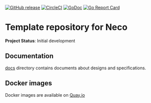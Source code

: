 [![GitHub release](https://img.shields.io/github/release/cybozu-go/neco-template.svg?maxAge=60)][releases]
[![CircleCI](https://circleci.com/gh/cybozu-go/neco-template.svg?style=svg)](https://circleci.com/gh/cybozu-go/neco-template)
[![GoDoc](https://godoc.org/github.com/cybozu-go/neco-template?status.svg)][godoc]
[![Go Report Card](https://goreportcard.com/badge/github.com/cybozu-go/neco-template)](https://goreportcard.com/report/github.com/cybozu-go/neco-template)

Template repository for Neco
============================

**Project Status**: Initial development

Documentation
-------------

[docs](docs/) directory contains documents about designs and specifications.

Docker images
-------------

Docker images are available on [Quay.io](https://quay.io/repository/cybozu/neco-template)

[releases]: https://github.com/cybozu-go/neco-template/releases
[godoc]: https://godoc.org/github.com/cybozu-go/neco-template

